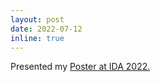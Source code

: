 ```yaml
---
layout: post
date: 2022-07-12
inline: true
---
```


Presented my <a href=""> Poster at IDA 2022. </a>